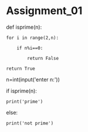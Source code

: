 # Assignment_01
def isprime(n):

    for i in range(2,n):

        if n%i==0:

            return False

    return True

n=int(input('enter n:'))

if isprime(n):

    print('prime')

else:

    print('not prime')
